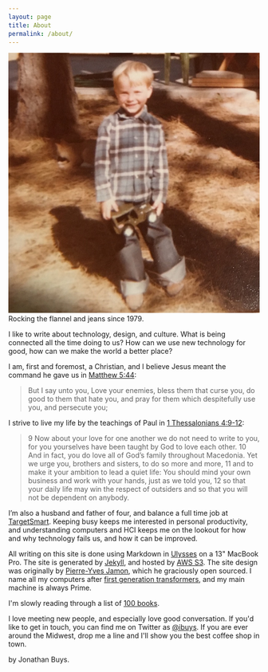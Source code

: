 ```yaml
---
layout: page
title: About
permalink: /about/
---
```


<img src="/images/jeans_and_flannel.jpg" />
Rocking the flannel and jeans since 1979.


I like to write about technology, design, and culture. What is being connected all the time doing to us? How can we use new technology for good, how can we make the world a better place? 

I am, first and foremost, a Christian, and I believe Jesus meant the command he gave us in [Matthew 5:44][1]:

> But I say unto you, Love your enemies, bless them that curse you, do good to them that hate you, and pray for them which despitefully use you, and persecute you;

I strive to live my life by the teachings of Paul in [1 Thessalonians 4:9-12][2]:

> 9 Now about your love for one another we do not need to write to you, for you yourselves have been taught by God to love each other. 10 And in fact, you do love all of God’s family throughout Macedonia. Yet we urge you, brothers and sisters, to do so more and more, 11 and to make it your ambition to lead a quiet life: You should mind your own business and work with your hands, just as we told you, 12 so that your daily life may win the respect of outsiders and so that you will not be dependent on anybody.

I’m also a husband and father of four, and balance a full time job at [TargetSmart](http://targetsmart.com/staff/jonathan-buys/). Keeping busy keeps me interested in personal productivity, and understanding computers and HCI keeps me on the lookout for how and why technology fails us, and how it can be improved.  

All writing on this site is done using Markdown in [Ulysses][3] on a 13" MacBook Pro. The site is generated by [Jekyll][4], and hosted by [AWS S3][5]. The site design was originally by [Pierre-Yves Jamon](http://pym.me/), which he graciously open sourced. I name all my computers after [first generation transformers][6], and my main machine is always Prime. 

I'm slowly reading through a list of [100 books][7]. 

I love meeting new people, and especially love good conversation. If you'd like to get in touch, you can find me on Twitter as [@ibuys][8]. If you are ever around the Midwest, drop me a line and I'll show you the best coffee shop in town.

<p class="smalldate">by Jonathan Buys.</p>

[1]: http://biblehub.com/matthew/5-44.htm
[2]: https://www.biblegateway.com/passage/?search=1+Thessalonians+4%3A9-12&version=NIV
[3]: http://ulyssesapp.com
[4]: http://jekyllrb.com
[5]: http://docs.aws.amazon.com/AmazonS3/latest/dev/WebsiteHosting.html
[6]: https://en.wikipedia.org/wiki/Transformers:_Generation_1
[7]: http://jonathanbuys.net/100books/
[8]: http://twitter.com/ibuys

